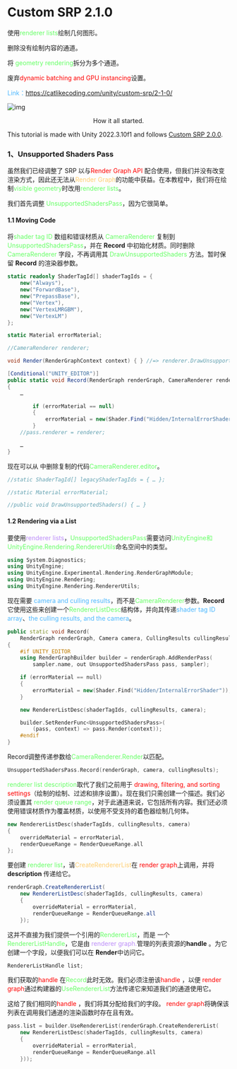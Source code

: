 # Custom SRP 2.1.0

使用<font color=#66ff66>renderer lists</font>绘制几何图形。

删除没有绘制内容的通道。

将<font color=#66ff66> geometry rendering</font>拆分为多个通道。

废弃<font color="red">dynamic batching and GPU instancing</font>设置。

<font color=#4db8ff>Link：</font>https://catlikecoding.com/unity/custom-srp/2-1-0/

![img](https://catlikecoding.com/unity/custom-srp/2-1-0/tutorial-image.jpg)

<center>How it all started.</center>

This tutorial is made with Unity 2022.3.10f1 and follows [Custom SRP 2.0.0](https://catlikecoding.com/unity/custom-srp/2-0-0/).

### 1、Unsupported Shaders Pass

虽然我们已经调整了 SRP 以与<font color="red">Render Graph API </font>配合使用，但我们并没有改变渲染方式，因此还无法从<font color=#FFCE70>Render Graph</font>的功能中获益。在本教程中，我们将在绘制<font color=#66ff66>visible geometry</font>时改用<font color=#66ff66>renderer lists</font>。

我们首先调整 <font color=#66ff66>UnsupportedShadersPass</font>，因为它很简单。

#### 1.1 Moving Code

将<font color=#66ff66>shader tag ID </font> 数组和错误材质从 <font color=#66ff66>CameraRenderer</font> 复制到 <font color=#66ff66>UnsupportedShadersPass</font>，并在 **Record** 中初始化材质。同时删除 <font color=#66ff66>CameraRenderer </font>字段，不再调用其 <font color=#66ff66>DrawUnsupportedShaders </font>方法。暂时保留 **Record** 的渲染器参数。

```C#
static readonly ShaderTagId[] shaderTagIds = {
    new("Always"),
    new("ForwardBase"),
    new("PrepassBase"),
    new("Vertex"),
    new("VertexLMRGBM"),
    new("VertexLM")
};

static Material errorMaterial;

//CameraRenderer renderer;

void Render(RenderGraphContext context) { } //=> renderer.DrawUnsupportedShaders();

[Conditional("UNITY_EDITOR")]
public static void Record(RenderGraph renderGraph, CameraRenderer renderer)
{
    …

        if (errorMaterial == null)
        {
            errorMaterial = new(Shader.Find("Hidden/InternalErrorShader"));
        }
    //pass.renderer = renderer;

    …
}
```

现在可以从 中删除复制的代码<font color=#66ff66>CameraRenderer.editor</font>。

```c++
//static ShaderTagId[] legacyShaderTagIds = { … };

//static Material errorMaterial;

//public void DrawUnsupportedShaders() { … }
```

#### 1.2 Rendering via a List

要使用<font color=#bc8df9>renderer lists</font>，<font color=#66ff66>UnsupportedShadersPass</font>需要访问<font color=#66ff66>UnityEngine和UnityEngine.Rendering.RendererUtils</font>命名空间中的类型。

```c++
using System.Diagnostics;
using UnityEngine;
using UnityEngine.Experimental.Rendering.RenderGraphModule;
using UnityEngine.Rendering;
using UnityEngine.Rendering.RendererUtils;
```

现在需要<font color=#4db8ff> camera and culling results</font>，而不是<font color=#66ff66>CameraRenderer</font>参数。**Record**它使用这些来创建一个<font color=#66ff66>RendererListDesc</font>结构体，并向其传递<font color=#4db8ff>shader tag ID array</font>、<font color=#4db8ff>the culling results, and the camera</font>。

```c++
public static void Record(
    RenderGraph renderGraph, Camera camera, CullingResults cullingResults)
{
    #if UNITY_EDITOR
    using RenderGraphBuilder builder = renderGraph.AddRenderPass(
        sampler.name, out UnsupportedShadersPass pass, sampler);

    if (errorMaterial == null)
    {
        errorMaterial = new(Shader.Find("Hidden/InternalErrorShader"));
    }

    new RendererListDesc(shaderTagIds, cullingResults, camera);

    builder.SetRenderFunc<UnsupportedShadersPass>(
        (pass, context) => pass.Render(context));
    #endif
}
```

Record调整传递参数给<font color=#66ff66>CameraRenderer.Render</font>以匹配。

```c++
UnsupportedShadersPass.Record(renderGraph, camera, cullingResults);
```

<font color=#66ff66>renderer list description</font>取代了我们之前用于<font color="red"> drawing, filtering, and sorting settings</font>（绘制的绘制、过滤和排序设置）。现在我们只需创建一个描述。我们必须设置其<font color=#66ff66> render queue range</font>，对于此通道来说，它包括所有内容。我们还必须使用错误材质作为覆盖材质，以使用不受支持的着色器绘制几何体。

```c++
new RendererListDesc(shaderTagIds, cullingResults, camera)
{
    overrideMaterial = errorMaterial,
    renderQueueRange = RenderQueueRange.all
};
```

要创建<font color=#66ff66> renderer list</font>，请<font color=#FFCE70>CreateRendererList</font>在<font color="red"> render graph</font>上调用，并将**description** 传递给它。

```C#
renderGraph.CreateRendererList(
    new RendererListDesc(shaderTagIds, cullingResults, camera)
    {
        overrideMaterial = errorMaterial,
        renderQueueRange = RenderQueueRange.all
    });
```

这并不直接为我们提供一个引用的<font color=#66ff66>RendererList</font>，而是 一个<font color=#66ff66>RendererListHandle</font>，它是由<font color=#bc8df9> renderer graph.</font>管理的列表资源的**handle** 。为它创建一个字段，以便我们可以在 **Render**中访问它。

```C#
RendererListHandle list;
```

我们获取的<font color="red">handle </font>在<font color=#66ff66>Record</font>此时无效。我们必须注册该<font color="red">handle </font>，以便<font color="red"> render graph</font>通过构建器的<font color=#66ff66>UseRendererList</font>方法传递它来知道我们的通道使用它。

这给了我们相同的<font color="red">handle </font>，我们将其分配给我们的字段。<font color="red"> render graph</font>将确保该列表在调用我们通道的渲染函数时存在且有效。

```c++
pass.list = builder.UseRendererList(renderGraph.CreateRendererList(
    new RendererListDesc(shaderTagIds, cullingResults, camera)
    {
        overrideMaterial = errorMaterial,
        renderQueueRange = RenderQueueRange.all
    }));
```

